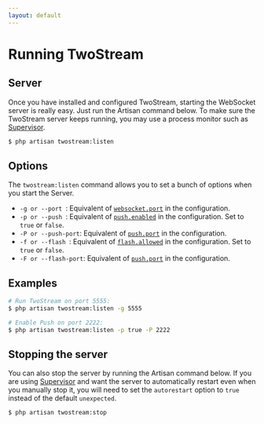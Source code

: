 ```yaml
---
layout: default
---
```


# Running TwoStream
<!-- [[TOC]] -->

## Server

Once you have installed and configured TwoStream, starting the WebSocket server is really easy. Just run the Artisan command below. To make sure the TwoStream server keeps running, you may use a process monitor such as [Supervisor][supervisor].

```bash
$ php artisan twostream:listen
```

## Options

The `twostream:listen` command allows you to set a bunch of options when you start the Server.

 - `-g or --port `: Equivalent of [`websocket.port`](docs/configuration/#websocket-settings) in the configuration.
 - `-p or --push `: Equivalent of [`push.enabled`](docs/configuration/#push-settings) in the configuration. Set to `true` or `false`.
 - `-P or --push-port`: Equivalent of [`push.port`](docs/configuration/#push-settings) in the configuration.
 - `-f or --flash `: Equivalent of [`flash.allowed`](docs/configuration/#legacy-settings) in the configuration. Set to `true` or `false`.
 - `-F or --flash-port`: Equivalent of [`push.port`](docs/configuration/#legacy-settings) in the configuration.

## Examples

```bash
# Run TwoStream on port 5555:
$ php artisan twostream:listen -g 5555

# Enable Push on port 2222:
$ php artisan twostream:listen -p true -P 2222
```

## Stopping the server

You can also stop the server by running the Artisan command below. If you are using [Supervisor][supervisor] and want the server to automatically restart even when you manually stop it, you will need to set the `autorestart` option to `true` instead of the default `unexpected`.

```bash
$ php artisan twostream:stop
```

[supervisor]: http://supervisord.org/
